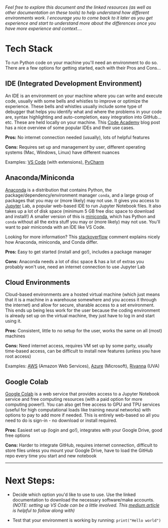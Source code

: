 *Feel free to explore this document and the linked resources (as well as other documentation on these tools) to help understand how different environments work. I encourage you to come back to it later as you get experience and start to understand more about the differences once you have more experience and context....*

# Tech Stack
To run Python code on your machine you'll need an environment to do so. There are a few options for getting started, each with their Pros and Cons...

## IDE (Integrated Development Environment)
An IDE is an environment on your machine where you can write and execute code, usually with some bells and whistles to improve or optimize the experience. These bells and whistles usually include some type of debugger that helps you identify what and where the problems in your code are, syntax highlighting and auto-completion, easy integration into GitHub... etc. These are held locally on your machine. This [Code Academy] blog post has a nice overview of some popular IDEs and their use cases.

**Pros:** No internet connection needed (usually), lots of helpful features 

**Cons:** Requires set up and management by user, different operating systems (Mac, Windows, Linux) have different nuances 

Examples: [VS Code] (with extensions), [PyCharm]

## Anaconda/Miniconda
[Anaconda] is a distribution that contains Python, the package/dependency/environment manager `conda`, and a large group of packages that you may or (more likely) may not use. It gives you access to [Jupyter] Lab, a popular web-based IDE to run Jupyter Notebook files. It also takes up a lot of disk space (minimum 5 GB free disc space to download and install!)
A smaller version of this is [miniconda], which has Python and `conda` without all the extra stuff you may or (more likely) may not use. You'll want to pair miniconda with an IDE like VS Code.

Looking for more information? This [stackoverflow] comment explains nicely how Anaconda, miniconda, and Conda differ.

**Pros:** Easy to get started (install and go!), includes a package manager

**Cons:** Anaconda needs a lot of disc space & has a lot of extras you probably won't use, need an internet connection to use Jupyter Lab

## Cloud Environments
Cloud-based environments are a hosted virtual machine (which just means that it is a machine in a warehouse somewhere and you access it through the internet) and allow for secure, sharable access to a set environment. This ends up being less work for the user because the coding environment is already set up on the virtual machine, they just have to log in and start using it. 

**Pros:** Consistent, little to no setup for the user, works the same on all (most) machines

**Cons:** Need internet access, requires VM set up by some party, usually time-based access, can be difficult to install new features (unless you have root access)

Examples: [AWS] (Amazon Web Services), [Azure] (Microsoft), [Rivanna] (UVA)

## Google Colab
[Google Colab] is a web service that provides access to a Jupyter Notebook service and free computing resources (with a paid option for more computing power!). You can also get free access to GPU and TPU services (useful for high computational loads like training neural networks) with options to pay to add more if needed. This is entirely web-based so all you need to do is sign-in - no download or install required. 

**Pros:** Easiest set up (login and go!), integrates with your Google Drive, good free options

**Cons:** Harder to integrate GitHub, requires internet connection, difficult to store files unless you mount your Google Drive, have to load the GitHub repo every time you start and new notebook

_____________________________
# Next Steps:
- Decide which option you'd like to use to use. Use the linked documentation to download the necessary software/make accounts.​ *(NOTE: setting up VS Code can be a little involved. This [medium article] is helpful to follow along with)*

- Test that your environment is working by running: `print("Hello world")`




[Code Academy]: https://www.codecademy.com/resources/blog/popular-ides-and-code-editors/
[VS Code]: https://code.visualstudio.com/
[PyCharm]: https://www.jetbrains.com/pycharm/
[Anaconda]: https://www.anaconda.com/
[jupyter]: https://jupyter.org/
[Miniconda]: https://docs.conda.io/en/latest/miniconda.html
[stackoverflow]: https://stackoverflow.com/a/58147674
[Google Colab]: https://colab.google/
[AWS]: https://aws.amazon.com/free/?trk=be77f66f-da84-4f51-9483-df3858616660&sc_channel=ps&s_kwcid=AL!4422!10!71124885882247!71125409442309&ef_id=ffd81f313299198b596f7bd5fc2ac01e:G:s&all-free-tier.sort-by=item.additionalFields.SortRank&all-free-tier.sort-order=asc&awsf.Free%20Tier%20Types=*all&awsf.Free%20Tier%20Categories=*all
[Azure]: https://azure.microsoft.com/en-us/resources/cloud-computing-dictionary/what-is-azure/?ef_id=_k_ca7215648395130e6c8671804d1a3f57_k_&OCID=AIDcmm5edswduu_SEM__k_ca7215648395130e6c8671804d1a3f57_k_&msclkid=ca7215648395130e6c8671804d1a3f57
[Rivanna]: https://www.rc.virginia.edu/userinfo/rivanna/overview/
[medium article]: https://medium.com/the-researchers-guide/how-to-set-up-python-and-visual-studio-code-ide-for-data-science-161c61f76fe3

